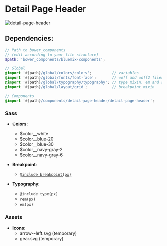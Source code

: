 # Detail Page Header

![detail-page-header](https://uploads.github.ibm.com/github-enterprise-assets/0000/0076/0000/6272/6ee7f358-b5fc-11e5-8234-635bcd6a1724.png)

## Dependencies:

```scss
// Path to bower_components
// (edit according to your file structure)
$path: 'bower_components/bluemix-components';

// Global
@import '#{path}/global/colors/colors';         // variables
@import '#{path}/global/fonts/font-face';       // woff and woff2 files
@import '#{path}/global/typography/typography'; // type mixin, em and rem functions
@import '#{path}/global/layout/grid';           // breakpoint mixin

// Components
@import '#{path}/components/detail-page-header/detail-page-header';
```

### Sass

* **Colors**:
  - $color__white
  - $color__blue-20
  - $color__blue-30
  - $color__navy-gray-2
  - $color__navy-gray-6

* **Breakpoint**:
  - [`@include breakpoint(px)`](https://github.ibm.com/Bluemix/bluemix-components/blob/master/global/layout/_grid.scss#L16)
* **Typography**:
  - `@include type(px)`
  - `rem(px)`
  - `em(px)`

### Assets

* **Icons**:
  - arrow--left.svg (temporary)
  - gear.svg (temporary)
